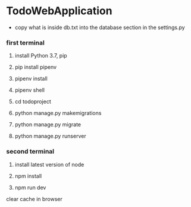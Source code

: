 # TodoWebApplication

* copy what is inside db.txt into the database section in the settings.py

### first terminal

1. install Python 3.7, pip 

1. pip install pipenv

1. pipenv install

1. pipenv shell

1. cd todoproject

1. python manage.py makemigrations

1. python manage.py migrate

1. python manage.py runserver

### second terminal

1. install latest version of node

1. npm install

1. npm run dev


clear cache in browser
